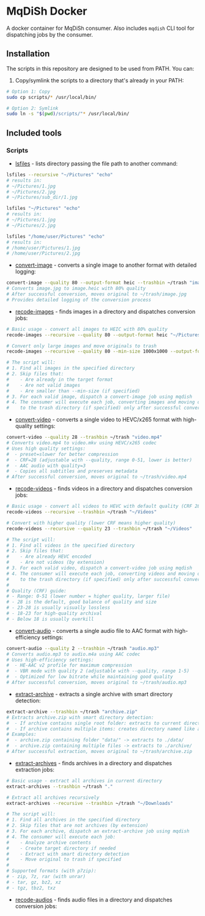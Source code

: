 # MqDiSh Docker

A docker container for MqDiSh consumer. Also includes `mqdish` CLI tool for dispatching jobs by the consumer.

## Installation

The scripts in this repository are designed to be used from PATH. You can:

1. Copy/symlink the scripts to a directory that's already in your PATH:
```bash
# Option 1: Copy
sudo cp scripts/* /usr/local/bin/

# Option 2: Symlink
sudo ln -s "$(pwd)/scripts/"* /usr/local/bin/
```

## Included tools

### Scripts

- [lsfiles](scripts/lsfiles) - lists directory passing the file path to another command:

```bash
lsfiles --recursive "~/Pictures" "echo"
# results in:
# ~/Pictures/1.jpg
# ~/Pictures/2.jpg
# ~/Pictures/sub_dir/1.jpg

lsfiles "~/Pictures" "echo"
# results in:
# ~/Pictures/1.jpg
# ~/Pictures/2.jpg

lsfiles "/home/user/Pictures" "echo"
# results in:
# /home/user/Pictures/1.jpg
# /home/user/Pictures/2.jpg
```

- [convert-image](scripts/convert-image) - converts a single image to another format with detailed logging:

```bash
convert-image --quality 80 --output-format heic --trashbin ~/trash "image.jpg"
# Converts image.jpg to image.heic with 80% quality
# After successful conversion, moves original to ~/trash/image.jpg
# Provides detailed logging of the conversion process
```

- [recode-images](scripts/recode-images) - finds images in a directory and dispatches conversion jobs:

```bash
# Basic usage - convert all images to HEIC with 80% quality
recode-images --recursive --quality 80 --output-format heic "~/Pictures"

# Convert only large images and move originals to trash
recode-images --recursive --quality 80 --min-size 1000x1000 --output-format heic --trashbin ~/trash "~/Pictures"

# The script will:
# 1. Find all images in the specified directory
# 2. Skip files that:
#    - Are already in the target format
#    - Are not valid images
#    - Are smaller than --min-size (if specified)
# 3. For each valid image, dispatch a convert-image job using mqdish
# 4. The consumer will execute each job, converting images and moving originals
#    to the trash directory (if specified) only after successful conversion
```

- [convert-video](scripts/convert-video) - converts a single video to HEVC/x265 format with high-quality settings:

```bash
convert-video --quality 28 --trashbin ~/trash "video.mp4"
# Converts video.mp4 to video.mkv using HEVC/x265 codec
# Uses high quality settings:
#  - preset=slower for better compression
#  - CRF=28 (adjustable with --quality, range 0-51, lower is better)
#  - AAC audio with quality=3
#  - Copies all subtitles and preserves metadata
# After successful conversion, moves original to ~/trash/video.mp4
```

- [recode-videos](scripts/recode-videos) - finds videos in a directory and dispatches conversion jobs:

```bash
# Basic usage - convert all videos to HEVC with default quality (CRF 28)
recode-videos --recursive --trashbin ~/trash "~/Videos"

# Convert with higher quality (lower CRF means higher quality)
recode-videos --recursive --quality 23 --trashbin ~/trash "~/Videos"

# The script will:
# 1. Find all videos in the specified directory
# 2. Skip files that:
#    - Are already HEVC encoded
#    - Are not videos (by extension)
# 3. For each valid video, dispatch a convert-video job using mqdish
# 4. The consumer will execute each job, converting videos and moving originals
#    to the trash directory (if specified) only after successful conversion
#
# Quality (CRF) guide:
# - Range: 0-51 (lower number = higher quality, larger file)
# - 28 is the default, good balance of quality and size
# - 23-28 is usually visually lossless
# - 18-23 for high-quality archival
# - Below 18 is usually overkill
```

- [convert-audio](scripts/convert-audio) - converts a single audio file to AAC format with high-efficiency settings:

```bash
convert-audio --quality 2 --trashbin ~/trash "audio.mp3"
# Converts audio.mp3 to audio.m4a using AAC codec
# Uses high-efficiency settings:
#  - HE-AAC v2 profile for maximum compression
#  - VBR mode with quality 2 (adjustable with --quality, range 1-5)
#  - Optimized for low bitrate while maintaining good quality
# After successful conversion, moves original to ~/trash/audio.mp3
```

- [extract-archive](scripts/extract-archive) - extracts a single archive with smart directory detection:

```bash
extract-archive --trashbin ~/trash "archive.zip"
# Extracts archive.zip with smart directory detection:
#  - If archive contains single root folder: extracts to current directory
#  - If archive contains multiple items: creates directory named like archive
# Examples:
#  - archive.zip containing folder "data/" -> extracts to ./data/
#  - archive.zip containing multiple files -> extracts to ./archive/
# After successful extraction, moves original to ~/trash/archive.zip
```

- [extract-archives](scripts/extract-archives) - finds archives in a directory and dispatches extraction jobs:

```bash
# Basic usage - extract all archives in current directory
extract-archives --trashbin ~/trash "."

# Extract all archives recursively
extract-archives --recursive --trashbin ~/trash "~/Downloads"

# The script will:
# 1. Find all archives in the specified directory
# 2. Skip files that are not archives (by extension)
# 3. For each archive, dispatch an extract-archive job using mqdish
# 4. The consumer will execute each job:
#    - Analyze archive contents
#    - Create target directory if needed
#    - Extract with smart directory detection
#    - Move original to trash if specified
#
# Supported formats (with p7zip):
# - zip, 7z, rar (with unrar)
# - tar, gz, bz2, xz
# - tgz, tbz2, txz
```

- [recode-audios](scripts/recode-audios) - finds audio files in a directory and dispatches conversion jobs:

```